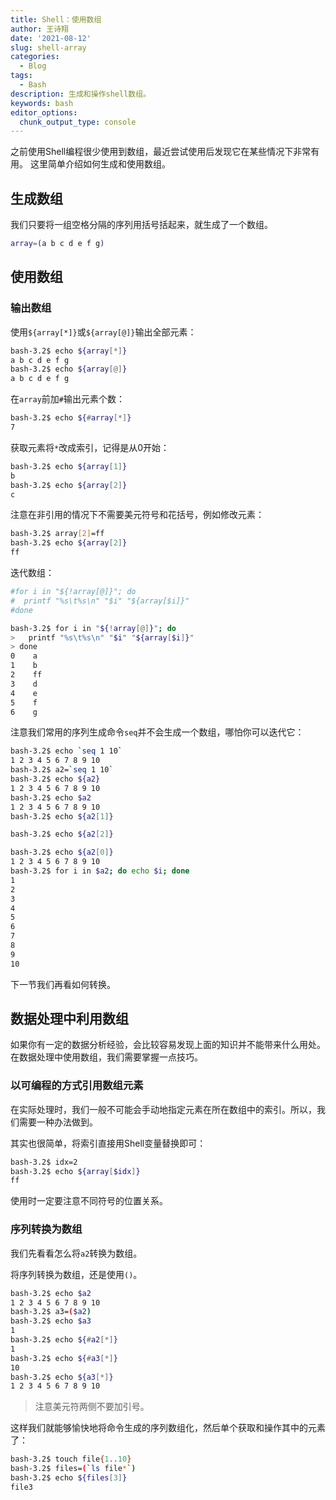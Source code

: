 ```yaml
---
title: Shell：使用数组
author: 王诗翔
date: '2021-08-12'
slug: shell-array
categories:
  - Blog
tags:
  - Bash
description: 生成和操作shell数组。
keywords: bash
editor_options:
  chunk_output_type: console
---
```


之前使用Shell编程很少使用到数组，最近尝试使用后发现它在某些情况下非常有用。
这里简单介绍如何生成和使用数组。

## 生成数组

我们只要将一组空格分隔的序列用括号括起来，就生成了一个数组。

```bash
array=(a b c d e f g)
```

## 使用数组

### 输出数组

使用`${array[*]}`或`${array[@]}`输出全部元素：

```bash
bash-3.2$ echo ${array[*]}
a b c d e f g
bash-3.2$ echo ${array[@]}
a b c d e f g
```

在`array`前加`#`输出元素个数：

```bash
bash-3.2$ echo ${#array[*]}
7
```

获取元素将`*`改成索引，记得是从0开始：

```bash
bash-3.2$ echo ${array[1]}
b
bash-3.2$ echo ${array[2]}
c
```

注意在非引用的情况下不需要美元符号和花括号，例如修改元素：

```bash
bash-3.2$ array[2]=ff
bash-3.2$ echo ${array[2]}
ff
```

迭代数组：

```bash
#for i in "${!array[@]}"; do 
#  printf "%s\t%s\n" "$i" "${array[$i]}"
#done

bash-3.2$ for i in "${!array[@]}"; do 
>   printf "%s\t%s\n" "$i" "${array[$i]}"
> done
0	 a
1	 b
2	 ff
3	 d
4	 e
5	 f
6	 g
```

注意我们常用的序列生成命令`seq`并不会生成一个数组，哪怕你可以迭代它：

```bash
bash-3.2$ echo `seq 1 10`
1 2 3 4 5 6 7 8 9 10
bash-3.2$ a2=`seq 1 10`
bash-3.2$ echo ${a2}
1 2 3 4 5 6 7 8 9 10
bash-3.2$ echo $a2
1 2 3 4 5 6 7 8 9 10
bash-3.2$ echo ${a2[1]}

bash-3.2$ echo ${a2[2]}

bash-3.2$ echo ${a2[0]}
1 2 3 4 5 6 7 8 9 10
bash-3.2$ for i in $a2; do echo $i; done
1
2
3
4
5
6
7
8
9
10
```

下一节我们再看如何转换。

## 数据处理中利用数组

如果你有一定的数据分析经验，会比较容易发现上面的知识并不能带来什么用处。
在数据处理中使用数组，我们需要掌握一点技巧。

### 以可编程的方式引用数组元素

在实际处理时，我们一般不可能会手动地指定元素在所在数组中的索引。所以，我们需要一种办法做到。

其实也很简单，将索引直接用Shell变量替换即可：

```bash
bash-3.2$ idx=2
bash-3.2$ echo ${array[$idx]}
ff
```

使用时一定要注意不同符号的位置关系。

### 序列转换为数组

我们先看看怎么将`a2`转换为数组。

将序列转换为数组，还是使用`()`。

```bash
bash-3.2$ echo $a2
1 2 3 4 5 6 7 8 9 10
bash-3.2$ a3=($a2)
bash-3.2$ echo $a3
1
bash-3.2$ echo ${#a2[*]}
1
bash-3.2$ echo ${#a3[*]}
10
bash-3.2$ echo ${a3[*]}
1 2 3 4 5 6 7 8 9 10
```

> 注意美元符两侧不要加引号。

这样我们就能够愉快地将命令生成的序列数组化，然后单个获取和操作其中的元素了：

```bash
bash-3.2$ touch file{1..10}
bash-3.2$ files=(`ls file*`)
bash-3.2$ echo ${files[3]}
file3
```